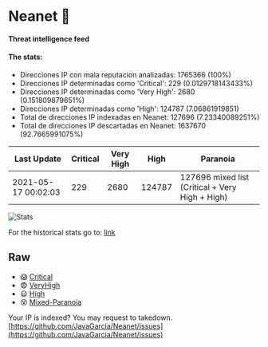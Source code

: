 # Neanet :hocho:
#### Threat intelligence feed
#### The stats:

- Direcciones IP con mala reputacion analizadas: 1765366 (100%)
- Direcciones IP determinadas como 'Critical':  229 (0.0129718143433%)
- Direcciones IP determinadas como 'Very High':  2680 (0.151809879651%)
- Direcciones IP determinadas como 'High':  124787 (7.06861919851)
- Total de direcciones IP indexadas en Neanet:  127696 (7.23340089251%)
- Total de direcciones IP descartadas en Neanet:  1637670 (92.7665991075%)

| Last Update | Critical | Very High | High | Paranoia |
| --- | --- | --- | --- | --- |
| 2021-05-17 00:02:03 | 229 | 2680 | 124787 | 127696 mixed list (Critical + Very High + High)|

![Stats](https://docs.google.com/spreadsheets/d/e/2PACX-1vSnaNMIXVabIpDJjufMlzH7poXnshF3mgd8Is1g9ytUEzVsP5my4Trn8f-xkoLLQ38xpL3HtmUexLo6/pubchart?oid=501124687&format=image)

For the historical stats go to: [link](/stats.csv)
## Raw
- :scream: [Critical](https://raw.githubusercontent.com/JavaGarcia/Neanet/master/blacklists/neanet_critical.txt)
- :fearful: [VeryHigh](https://raw.githubusercontent.com/JavaGarcia/Neanet/master/blacklists/neanet_veryHigh.txtt)
- :frowning: [High](https://raw.githubusercontent.com/JavaGarcia/Neanet/master/blacklists/neanet_high.txt)
- :dizzy_face: [Mixed-Paranoia](https://raw.githubusercontent.com/JavaGarcia/Neanet/master/blacklists/neanet_all.txt)


Your IP is indexed? You may request to takedown. [https://github.com/JavaGarcia/Neanet/issues](https://github.com/JavaGarcia/Neanet/issues)

















































































































































































































































































































































































































































































































































































































































































































































































































































































































































































































































































































































































































































































































































































































































































































































































































































































































































































































































































































































































































































































































































































































































































































































































































































































































































































































































































































































































































































































































































































































































































































































































































































































































































































































































































































































































































































































































































































































































































































































































































































































































































































































































































































































































































































































































































































































































































































































































































































































































































































































































































































































































































































































































































































































































































































































































































































































































































































































































































































































































































































































































































































































































































































































































































































































































































































































